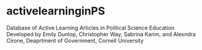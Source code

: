 # activelearninginPS
Database of Active Learning Articles in Political Science Education
Developed by Emily Dunlop, Christopher Way, Sabrina Karim, and Alexndra Cirone, Deaprtment of Government, Cornell University
